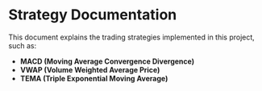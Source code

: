 # Strategy Documentation

This document explains the trading strategies implemented in this project, such as:
- **MACD (Moving Average Convergence Divergence)**
- **VWAP (Volume Weighted Average Price)**
- **TEMA (Triple Exponential Moving Average)**
